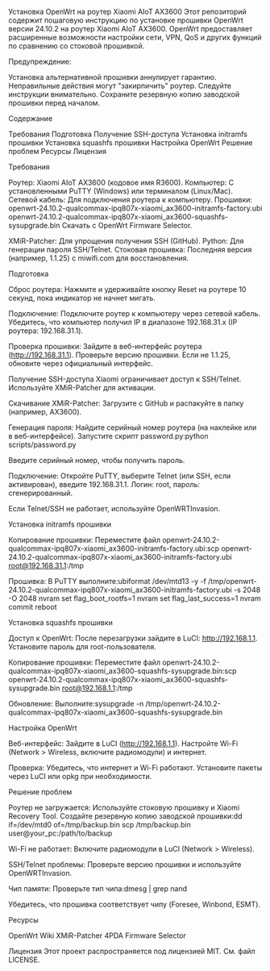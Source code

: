 Установка OpenWrt на роутер Xiaomi AIoT AX3600
Этот репозиторий содержит пошаговую инструкцию по установке прошивки OpenWrt версии 24.10.2 на роутер Xiaomi AIoT AX3600. OpenWrt предоставляет расширенные возможности настройки сети, VPN, QoS и других функций по сравнению со стоковой прошивкой.

Предупреждение:

Установка альтернативной прошивки аннулирует гарантию.
Неправильные действия могут "закирпичить" роутер. Следуйте инструкции внимательно.
Сохраните резервную копию заводской прошивки перед началом.


Содержание

Требования
Подготовка
Получение SSH-доступа
Установка initramfs прошивки
Установка squashfs прошивки
Настройка OpenWrt
Решение проблем
Ресурсы
Лицензия

Требования

Роутер: Xiaomi AIoT AX3600 (кодовое имя R3600).
Компьютер: С установленными PuTTY (Windows) или терминалом (Linux/Mac).
Сетевой кабель: Для подключения роутера к компьютеру.
Прошивки:
openwrt-24.10.2-qualcommax-ipq807x-xiaomi_ax3600-initramfs-factory.ubi
openwrt-24.10.2-qualcommax-ipq807x-xiaomi_ax3600-squashfs-sysupgrade.bin
Скачать с OpenWrt Firmware Selector.


XMiR-Patcher: Для упрощения получения SSH (GitHub).
Python: Для генерации пароля SSH/Telnet.
Стоковая прошивка: Последняя версия (например, 1.1.25) с miwifi.com для восстановления.

Подготовка

Сброс роутера:
Нажмите и удерживайте кнопку Reset на роутере 10 секунд, пока индикатор не начнет мигать.


Подключение:
Подключите роутер к компьютеру через сетевой кабель.
Убедитесь, что компьютер получил IP в диапазоне 192.168.31.x (IP роутера: 192.168.31.1).


Проверка прошивки:
Зайдите в веб-интерфейс роутера (http://192.168.31.1).
Проверьте версию прошивки. Если не 1.1.25, обновите через официальный интерфейс.



Получение SSH-доступа
Xiaomi ограничивает доступ к SSH/Telnet. Используйте XMiR-Patcher для активации.

Скачивание XMiR-Patcher:
Загрузите с GitHub и распакуйте в папку (например, AX3600).


Генерация пароля:
Найдите серийный номер роутера (на наклейке или в веб-интерфейсе).
Запустите скрипт password.py:python scripts/password.py

Введите серийный номер, чтобы получить пароль.


Подключение:
Откройте PuTTY, выберите Telnet (или SSH, если активирован), введите 192.168.31.1.
Логин: root, пароль: сгенерированный.




Если Telnet/SSH не работает, используйте OpenWRTInvasion.

Установка initramfs прошивки

Копирование прошивки:
Переместите файл openwrt-24.10.2-qualcommax-ipq807x-xiaomi_ax3600-initramfs-factory.ubi:scp openwrt-24.10.2-qualcommax-ipq807x-xiaomi_ax3600-initramfs-factory.ubi root@192.168.31.1:/tmp




Прошивка:
В PuTTY выполните:ubiformat /dev/mtd13 -y -f /tmp/openwrt-24.10.2-qualcommax-ipq807x-xiaomi_ax3600-initramfs-factory.ubi -s 2048 -O 2048
nvram set flag_boot_rootfs=1
nvram set flag_last_success=1
nvram commit
reboot





Установка squashfs прошивки

Доступ к OpenWrt:
После перезагрузки зайдите в LuCI: http://192.168.1.1.
Установите пароль для root-пользователя.


Копирование прошивки:
Переместите файл openwrt-24.10.2-qualcommax-ipq807x-xiaomi_ax3600-squashfs-sysupgrade.bin:scp openwrt-24.10.2-qualcommax-ipq807x-xiaomi_ax3600-squashfs-sysupgrade.bin root@192.168.1.1:/tmp




Обновление:
Выполните:sysupgrade -n /tmp/openwrt-24.10.2-qualcommax-ipq807x-xiaomi_ax3600-squashfs-sysupgrade.bin





Настройка OpenWrt

Веб-интерфейс:
Зайдите в LuCI (http://192.168.1.1).
Настройте Wi-Fi (Network > Wireless, включите радиомодули) и интернет.


Проверка:
Убедитесь, что интернет и Wi-Fi работают.
Установите пакеты через LuCI или opkg при необходимости.



Решение проблем

Роутер не загружается:
Используйте стоковую прошивку и Xiaomi Recovery Tool.
Создайте резервную копию заводской прошивки:dd if=/dev/mtd0 of=/tmp/backup.bin
scp /tmp/backup.bin user@your_pc:/path/to/backup




Wi-Fi не работает:
Включите радиомодули в LuCI (Network > Wireless).


SSH/Telnet проблемы:
Проверьте версию прошивки и используйте OpenWRTInvasion.


Чип памяти:
Проверьте тип чипа:dmesg | grep nand


Убедитесь, что прошивка соответствует чипу (Foresee, Winbond, ESMT).



Ресурсы

OpenWrt Wiki
XMiR-Patcher
4PDA
Firmware Selector

Лицензия
Этот проект распространяется под лицензией MIT. См. файл LICENSE.
